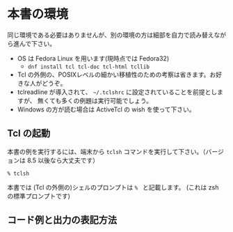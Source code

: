 # 本書の環境

同じ環境である必要はありませんが、別の環境の方は細部を自力で読み替えながら進んで下さい。

* OS は Fedora Linux を用います(現時点では Fedora32)
   * `dnf install tcl tcl-doc tcl-html tcllib`
* Tcl の外側の、POSIXレベルの細かい移植性のための考察は省きます。お好きな人がどうぞ。
* tclreadline が導入されて、 `~/.tclshrc` に設定されていることを前提としますが、
無くても多くの例題は実行可能でしょう。
* Windows の方が読む場合は ActiveTcl の wish を使って下さい。


## Tcl の起動

本書の例を実行するには、端末から `tclsh` コマンドを実行して下さい。（バージョンは 8.5 以後なら大丈夫です）


```console
% tclsh
```

本書では (Tcl の外側の)シェルのプロンプトは `% ` と記載します。
(これは zsh の標準プロンプトです)

## コード例と出力の表記方法

